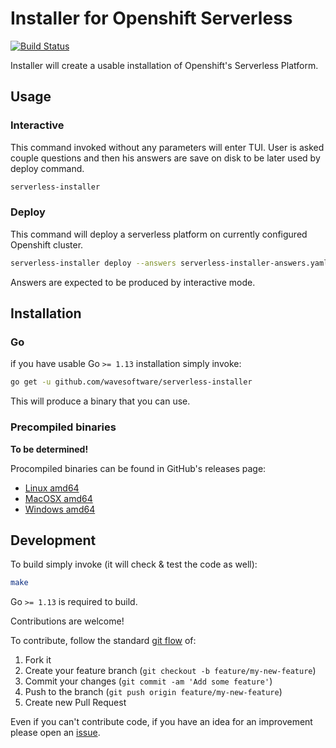 Installer for Openshift Serverless
==================================

[![Build Status](https://travis-ci.com/wavesoftware/serverless-installer.svg?branch=master)](https://travis-ci.com/wavesoftware/serverless-installer)

Installer will create a usable installation of Openshift's Serverless Platform.

## Usage

### Interactive

This command invoked without any parameters will enter TUI. 
User is asked couple questions and then his answers are save on disk to
be later used by deploy command.

```bash
serverless-installer
```

### Deploy

This command will deploy a serverless platform on currently configured Openshift cluster.

```bash
serverless-installer deploy --answers serverless-installer-answers.yaml
```

Answers are expected to be produced by interactive mode.

## Installation

### Go

if you have usable Go `>= 1.13` installation simply invoke:

```bash
go get -u github.com/wavesoftware/serverless-installer
```

This will produce a binary that you can use.

### Precompiled binaries

**To be determined!**

Procompiled binaries can be found in GitHub's releases page:

 * [Linux amd64](https://github.com/wavesoftware/serverless-installer/releases/latest)
 * [MacOSX amd64](https://github.com/wavesoftware/serverless-installer/releases/latest)
 * [Windows amd64](https://github.com/wavesoftware/serverless-installer/releases/latest)

## Development

To build simply invoke (it will check & test the code as well):

```bash
make
```

Go `>= 1.13` is required to build.

Contributions are welcome!

To contribute, follow the standard [git flow](http://danielkummer.github.io/git-flow-cheatsheet/) of:

1. Fork it
1. Create your feature branch (`git checkout -b feature/my-new-feature`)
1. Commit your changes (`git commit -am 'Add some feature'`)
1. Push to the branch (`git push origin feature/my-new-feature`)
1. Create new Pull Request

Even if you can't contribute code, if you have an idea for an improvement 
please open an [issue](https://github.com/wavesoftware/serverless-installer/issues).
